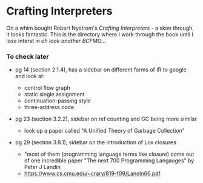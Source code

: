 # Crafting Interpreters

On a whim bought Robert Nystrom's _Crafting Interpreters_ - a skim through, it looks fantastic.
This is the directory where I work through the book until I lose interst in _oh look another
BCFMO..._


### To check later

* pg 14 (section 2.1.4), has a sidebar on different forms of IR to google and look at:
  - control flow graph
  - static single assignment
  - continuation-passing style
  - three-address code

* pg 23 (section 3.2.2), sidebar on ref counting and GC being more similar
  - look up a paper called "A Unified Theory of Garbage Collection"

* pg 29 (section 3.8.1), sidebar on the introduction of Lox closures
  - "most of them (programming language terms like _closure_) come out of one
    incredible paper "The next 700 Programming Langauges" by Peter J Landin
  - https://www.cs.cmu.edu/~crary/819-f09/Landin66.pdf
